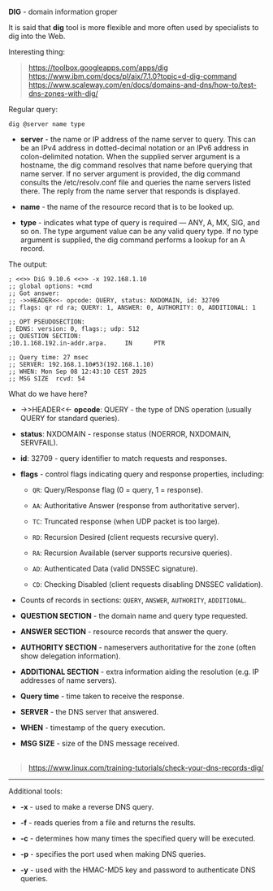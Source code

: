 **DIG** - domain information groper

It is said that **dig** tool is more flexible and more often used by specialists to dig into the Web.

Interesting thing:
> https://toolbox.googleapps.com/apps/dig
> https://www.ibm.com/docs/pl/aix/7.1.0?topic=d-dig-command
> https://www.scaleway.com/en/docs/domains-and-dns/how-to/test-dns-zones-with-dig/

Regular query:

```
dig @server name type
```

- **server** - the name or IP address of the name server to query. This can be an IPv4 address in dotted-decimal notation or an IPv6 address in colon-delimited notation. When the supplied server argument is a hostname, the dig command resolves that name before querying that name server. If no server argument is provided, the dig command consults the /etc/resolv.conf file and queries the name servers listed there. The reply from the name server that responds is displayed.

- **name** - the name of the resource record that is to be looked up.

- **type** - indicates what type of query is required — ANY, A, MX, SIG, and so on. The type argument value can be any valid query type. If no type argument is supplied, the dig command performs a lookup for an A record. 


The output:
```
; <<>> DiG 9.10.6 <<>> -x 192.168.1.10
;; global options: +cmd
;; Got answer:
;; ->>HEADER<<- opcode: QUERY, status: NXDOMAIN, id: 32709
;; flags: qr rd ra; QUERY: 1, ANSWER: 0, AUTHORITY: 0, ADDITIONAL: 1

;; OPT PSEUDOSECTION:
; EDNS: version: 0, flags:; udp: 512
;; QUESTION SECTION:
;10.1.168.192.in-addr.arpa.     IN      PTR

;; Query time: 27 msec
;; SERVER: 192.168.1.10#53(192.168.1.10)
;; WHEN: Mon Sep 08 12:43:10 CEST 2025
;; MSG SIZE  rcvd: 54
```

What do we have here?

-  ->>HEADER<<- **opcode**: QUERY - the type of DNS operation (usually QUERY for standard queries).

- **status**: NXDOMAIN - response status (NOERROR, NXDOMAIN, SERVFAIL).

- **id**: 32709 - query identifier to match requests and responses.

- **flags** - control flags indicating query and response properties, including:

    -   `QR`: Query/Response flag (0 = query, 1 = response).

	-	`AA`: Authoritative Answer (response from authoritative server).

	-	`TC`: Truncated response (when UDP packet is too large).

	-	`RD`: Recursion Desired (client requests recursive query).

	-	`RA`: Recursion Available (server supports recursive queries).

	-	`AD`: Authenticated Data (valid DNSSEC signature).

	-	`CD`: Checking Disabled (client requests disabling DNSSEC validation).

- Counts of records in sections: `QUERY`, `ANSWER`, `AUTHORITY`, `ADDITIONAL`.

- **QUESTION SECTION** - the domain name and query type requested.

- **ANSWER SECTION** - resource records that answer the query.

- **AUTHORITY SECTION** - nameservers authoritative for the zone (often show delegation information).

- **ADDITIONAL SECTION** - extra information aiding the resolution (e.g. IP addresses of name servers).

- **Query time** - time taken to receive the response.

- **SERVER** - the DNS server that answered.

- **WHEN** - timestamp of the query execution.

- **MSG SIZE** - size of the DNS message received.
<br></br>

> https://www.linux.com/training-tutorials/check-your-dns-records-dig/

____

Additional tools:

 - **-x** - used to make a reverse DNS query.

 - **-f** - reads queries from a file and returns the results.

 - **-c** - determines how many times the specified query will be executed.

 - **-p** - specifies the port used when making DNS queries.

 - **-y** - used with the HMAC-MD5 key and password to authenticate DNS queries.